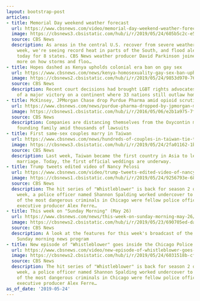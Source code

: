 ```yaml
---
layout: bootstrap-post
articles:
- title: Memorial Day weekend weather forecast
  url: https://www.cbsnews.com/video/memorial-day-weekend-weather-forecast/
  image: https://cbsnews3.cbsistatic.com/hub/i/r/2019/05/24/605b5c2c-e52b-41fd-afa0-00fbdaab15e7/thumbnail/1200x630/12b6bd179a80918573eddea475737a73/0524-qre-cbsn-memorialdayweekend-1857802-640x360.jpg
  source: CBS News
  description: As areas in the central U.S. recover from severe weather earlier this
    week, we're seeing record heat in parts of the South, and flood alerts were issued
    today for 8 states. CBS News weather producer David Parkinson joined CBSN with
    more on how storms and floo…
- title: Hopes dashed as Kenya upholds colonial era ban on gay sex
  url: https://www.cbsnews.com/news/kenya-homosexuality-gay-sex-ban-upheld-high-court-nairobi-today-lgbt-rights-africa-2019-05-24/
  image: https://cbsnews2.cbsistatic.com/hub/i/r/2019/05/24/9853d970-766b-43e7-b5ab-a8d868be55a3/thumbnail/1200x630/60a54ab06ae5096404242704b60b0246/kenya-gay-sex-court-ruling-ap-19144422846347.jpg
  source: CBS News
  description: Recent court decisions had brought LGBT rights advocates rare hope
    of a major victory on a continent where 33 nations still outlaw homosexual sex
- title: McKinsey, JPMorgan Chase drop Purdue Pharma amid opioid scrutiny
  url: https://www.cbsnews.com/news/purdue-pharma-dropped-by-jpmorgan-mckinsey-and-others-as-opioid-epidemic-brings-added-scrutiny/
  image: https://cbsnews1.cbsistatic.com/hub/i/r/2016/05/06/e2b1a975-7fa1-4e38-ab64-9b6a1c2c3ed8/thumbnail/1200x630/638de10cba7987128b0dafa8db2d6143/gettyimages-678211.jpg
  source: CBS News
  description: Companies are distancing themselves from the Oxycontin maker and its
    founding family amid thousands of lawsuits
- title: First same-sex couples marry in Taiwan
  url: https://www.cbsnews.com/news/hundreds-of-couples-in-taiwan-tie-the-knot-marking-the-first-same-sex-marriages-in-asia/
  image: https://cbsnews3.cbsistatic.com/hub/i/r/2019/05/24/2fa01162-1bda-411c-a269-86f69ee34310/thumbnail/1200x630/bd0824bfcdf0a8e0c83c26a341fb2acc/gettyimages-1145802881.jpg
  source: CBS News
  description: Last week, Taiwan became the first country in Asia to legalize same-sex
    marriage. Today, the first official weddings are underway.
- title: Trump tweets edited video of Nancy Pelosi
  url: https://www.cbsnews.com/video/trump-tweets-edited-video-of-nancy-pelosi/
  image: https://cbsnews1.cbsistatic.com/hub/i/r/2019/05/24/9256793e-68b6-4b82-b256-6fac6782d052/thumbnail/1200x630/d95a08b84ad88a1ce540c6a10d29a1b1/0524-ctm-pelosifakevideo-1857794-640x360.jpg
  source: CBS News
  description: The hit series of "Whistleblower" is back for season 2 on CBS. This
    week, a police officer named Shannon Spalding worked undercover to discover some
    of the most dangerous criminals in Chicago were fellow police officers. Host and
    executive producer Alex Ferre…
- title: This week on "Sunday Morning" (May 26)
  url: https://www.cbsnews.com/news/this-week-on-sunday-morning-may-26/
  image: https://cbsnews2.cbsistatic.com/hub/i/r/2019/05/23/690705ed-da46-4e99-b194-7ea554085ef7/thumbnail/1200x630/44060c6c4752bb35b273729ed2bb1353/contended-nomads-bus-with-bikes-promo.jpg
  source: CBS News
  description: A look at the features for this week's broadcast of the Emmy-winning
    Sunday morning news program
- title: New episode of "Whistleblower" goes inside the Chicago Police Department
  url: https://www.cbsnews.com/video/new-episode-of-whistleblower-goes-inside-the-chicago-police-department/
  image: https://cbsnews2.cbsistatic.com/hub/i/r/2019/05/24/6031518b-cf70-4176-8a3f-d53601ecc6df/thumbnail/1200x630/2316fecc0c4301168de9fdc07161b270/0524-cbsn-whistleblower-qqs-qqv-1857786-640x360.jpg
  source: CBS News
  description: The hit series of "Whistleblower" is back for season 2 on CBS. This
    week, a police officer named Shannon Spalding worked undercover to discover some
    of the most dangerous criminals in Chicago were fellow police officers. Host and
    executive producer Alex Ferre…
as_of_date: '2019-05-24'
---
```


